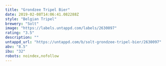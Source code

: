 ```yaml
---
title: "Grondzee Tripel Bier"
date: 2019-02-08T14:06:41.082288Z
style: "Belgian Tripel"
brewery: "Solt"
image: "https://labels.untappd.com/labels/2630097"
rating: "3.5"
description: ""
untappd_url: "https://untappd.com/b/solt-grondzee-tripel-bier/2630097"
abv: "8.5"
ibu: "32"
robots: noindex,nofollow
---
```

